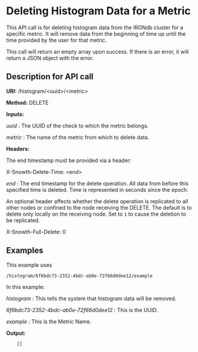 Deleting Histogram Data for a Metric
====================================

This API call is for deleting histogram data from the IRONdb cluster for a specific metric. It will remove data from the beginning of time up until the time provided by the user for that metric.

This call will return an empty array upon success. If there is an error, it will return a JSON object with the error.

Description for API call
------------------------

**URI:**   /histogram/&lt;uuid&gt;/&lt;metric&gt;

**Method:**   DELETE

**Inputs:**

*uuid* :   The UUID of the check to which the metric belongs.

*metric* :   The name of the metric from which to delete data.

**Headers:**

The end timestamp must be provided via a header:

X-Snowth-Delete-Time: &lt;end&gt;

*end* :   The end timestamp for the delete operation. All data from before this specified time is deleted. Time is represented in seconds since the epoch.

An optional header affects whether the delete operation is replicated to all
other nodes or confined to the node receiving the DELETE. The default is to
delete only locally on the receiving node. Set to `1` to cause the deletion to
be replicated.

X-Snowth-Full-Delete: 0

Examples
--------

This example uses

```
/histogram/6f6bdc73-2352-4bdc-ab0e-72f66d0dee12/example
```

In this example:

*histogram* :   This tells the system that histogram data will be removed.

*6f6bdc73-2352-4bdc-ab0e-72f66d0dee12* :   This is the UUID.

*example* :   This is the Metric Name.

**Output:**

```
    []
```
